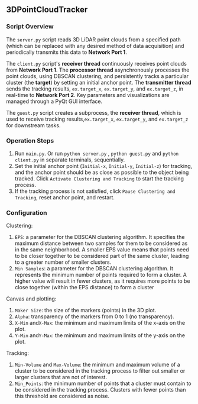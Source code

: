 ## 3DPointCloudTracker





### **Script Overview**

The `server.py` script reads 3D LiDAR point clouds from a specified path (which can be replaced with any desired method of data acquisition) and periodically transmits this data to **Network Port 1**.

The `client.py` script's **receiver thread** continuously receives point clouds from **Network Port 1**. The **processor thread** asynchronously processes the point clouds, using DBSCAN clustering, and persistently tracks a particular cluster (the **target**) by setting an initial anchor point. The **transmitter thread** sends the tracking results, `ex.target_x`, `ex.target_y`, and `ex.target_z`, in real-time to **Network Port 2**. Key parameters and visualizations are managed through a PyQt GUI interface.

The `guest.py` script creates a subprocess, the **receiver thread**, which is used to receive tracking results,`ex.target_x`, `ex.target_y`, and `ex.target_z` for downstream tasks.

### **Operation Steps**

1. Run `main.py`. Or run `python server.py` , `python guest.py` and `python client.py` in separate terminals, sequentially.
2. Set the initial anchor point (`Initial-x`, `Initial-y`, `Initial-z`) for tracking, and the anchor point should be as close as possible to the object being tracked. Click `Activate Clustering and Tracking` to start the tracking process.
3. If the tracking process is not satisfied, click `Pause Clustering and Tracking`, reset anchor point, and restart.

### **Configuration** 

Clustering: 

1. `EPS`: a parameter for the DBSCAN clustering algorithm. It specifies the maximum distance between two samples for them to be considered as in the same neighborhood. A smaller EPS value means that points need to be closer together to be considered part of the same cluster, leading to a greater number of smaller clusters.
2. `Min Samples`: a parameter for the DBSCAN clustering algorithm. It represents the minimum number of points required to form a cluster. A higher value will result in fewer clusters, as it requires more points to be close together (within the EPS distance) to form a cluster

Canvas and plotting: 

1. `Maker Size`: the size of the markers (points) in the 3D plot. 
2. `Alpha`: transparency of the markers from 0 to 1 (no transparency).
3. `X-Min` and`X-Max`: the minimum and maximum limits of the x-axis on the plot.
4. `Y-Min` and`Y-Max`: the minimum and maximum limits of the y-axis on the plot.

Tracking:

1. `Min-Volume` and `Max-Volume`: the minimum and maximum volume of a cluster to be considered in the tracking process to filter out smaller or larger clusters that are not of interest.
2. `Min_Points`: the minimum number of points that a cluster must contain to be considered in the tracking process. Clusters with fewer points than this threshold are considered as noise.

